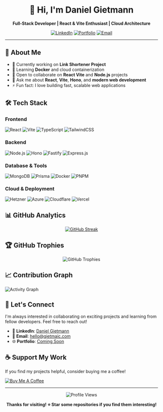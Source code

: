 <div align="center">

# 👋 Hi, I'm Daniel Gietmann

**Full-Stack Developer | React & Vite Enthusiast | Cloud Architecture**

[![LinkedIn](https://img.shields.io/badge/LinkedIn-0077B5?style=for-the-badge&logo=linkedin&logoColor=white)](https://linkedin.com/in/danielgtmn)
[![Portfolio](https://img.shields.io/badge/Portfolio-000000?style=for-the-badge&logo=About.me&logoColor=white)](#)
[![Email](https://img.shields.io/badge/Email-D14836?style=for-the-badge&logo=gmail&logoColor=white)](mailto:your.email@example.com)

</div>

---

## 🚀 About Me

- 🔭 Currently working on **Link Shortener Project**
- 🌱 Learning **Docker** and cloud containerization
- 👯 Open to collaborate on **React Vite** and **Node.js** projects
- 💬 Ask me about **React**, **Vite**, **Hono**, and **modern web development**
- ⚡ Fun fact: I love building fast, scalable web applications

## 🛠️ Tech Stack

### Frontend
![React](https://img.shields.io/badge/React-20232A?style=flat-square&logo=react&logoColor=61DAFB)
![Vite](https://img.shields.io/badge/Vite-646CFF?style=flat-square&logo=vite&logoColor=white)
![TypeScript](https://img.shields.io/badge/TypeScript-007ACC?style=flat-square&logo=typescript&logoColor=white)
![TailwindCSS](https://img.shields.io/badge/Tailwind_CSS-38B2AC?style=flat-square&logo=tailwind-css&logoColor=white)

### Backend
![Node.js](https://img.shields.io/badge/Node.js-43853D?style=flat-square&logo=node.js&logoColor=white)
![Hono](https://img.shields.io/badge/Hono-E36002?style=flat-square&logo=hono&logoColor=white)
![Fastify](https://img.shields.io/badge/Fastify-000000?style=flat-square&logo=fastify&logoColor=white)
![Express.js](https://img.shields.io/badge/Express.js-404D59?style=flat-square&logo=express&logoColor=white)

### Database & Tools
![MongoDB](https://img.shields.io/badge/MongoDB-4EA94B?style=flat-square&logo=mongodb&logoColor=white)
![Prisma](https://img.shields.io/badge/Prisma-3982CE?style=flat-square&logo=Prisma&logoColor=white)
![Docker](https://img.shields.io/badge/Docker-2496ED?style=flat-square&logo=docker&logoColor=white)
![PNPM](https://img.shields.io/badge/PNPM-F69220?style=flat-square&logo=pnpm&logoColor=white)

### Cloud & Deployment
![Hetzner](https://img.shields.io/badge/Hetzner-D50C2D?style=flat-square&logo=hetzner&logoColor=white)
![Azure](https://img.shields.io/badge/Microsoft_Azure-0089D0?style=flat-square&logo=microsoft-azure&logoColor=white)
![Cloudflare](https://img.shields.io/badge/Cloudflare-F38020?style=flat-square&logo=Cloudflare&logoColor=white)
![Vercel](https://img.shields.io/badge/Vercel-000000?style=flat-square&logo=vercel&logoColor=white)

## 📊 GitHub Analytics

<div align="center">

[![GitHub Streak](https://streak-stats.demolab.com?user=danielgtmn&theme=dark)](https://git.io/streak-stats)

</div>

## 🏆 GitHub Trophies

<div align="center">

![GitHub Trophies](https://github-profile-trophy.vercel.app/?username=danielgtmn&theme=tokyonight&no-frame=true&row=1&column=6)

</div>

## 📈 Contribution Graph

![Activity Graph](https://github-readme-activity-graph.vercel.app/graph?username=danielgtmn&theme=tokyo-night&hide_border=true)

## 🤝 Let's Connect

I'm always interested in collaborating on exciting projects and learning from fellow developers. Feel free to reach out!

- 💼 **LinkedIn**: [Daniel Gietmann](https://linkedin.com/in/danielgtmn)
- 📧 **Email**: [hello@gietmaic.com](mailto:hello@gietmanic.com)
- 🌐 **Portfolio**: [Coming Soon](#)

## ☕ Support My Work

If you find my projects helpful, consider buying me a coffee!

[![Buy Me A Coffee](https://img.shields.io/badge/Buy%20Me%20A%20Coffee-FFDD00?style=for-the-badge&logo=buy-me-a-coffee&logoColor=black)](https://buymeacoffee.com/danielgtmn)

---

<div align="center">

![Profile Views](https://komarev.com/ghpvc/?username=danielgtmn&color=blueviolet&style=flat-square&label=Profile+Views)

**Thanks for visiting! ⭐ Star some repositories if you find them interesting!**

</div>
